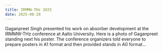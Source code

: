 ```yaml
---
title: IRMMW-THz 2025
date: 2025-08-20
---
```

Gaganpreet Singh presented his work on absorber development at the IRMMW-THz conference at Aalto University. Here is a photo of Gaganpreet standing next his poster. The conference organizers told everyone to prepare posters in A1 format and then provided stands in A0 format...

<!--more-->